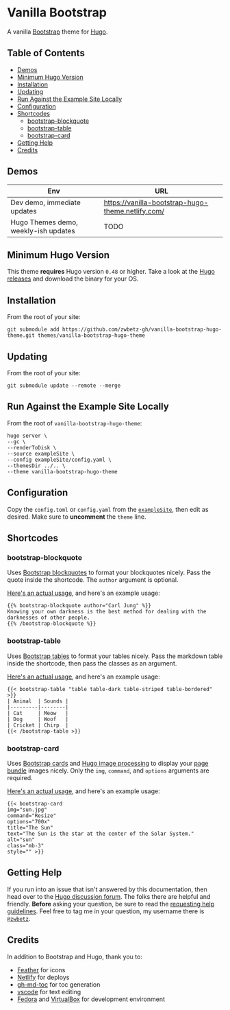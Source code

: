 # Vanilla Bootstrap

A vanilla [Bootstrap](https://getbootstrap.com/) theme for [Hugo](https://gohugo.io/). 

## Table of Contents

* [Demos](#demos)
* [Minimum Hugo Version](#minimum-hugo-version)
* [Installation](#installation)
* [Updating](#updating)
* [Run Against the Example Site Locally](#run-against-the-example-site-locally)
* [Configuration](#configuration)
* [Shortcodes](#shortcodes)
    * [bootstrap-blockquote](#bootstrap-blockquote)
    * [bootstrap-table](#bootstrap-table)
    * [bootstrap-card](#bootstrap-card)
* [Getting Help](#getting-help)
* [Credits](#credits)

## Demos

| Env | URL |
| --- | --- |
| Dev demo, immediate updates | https://vanilla-bootstrap-hugo-theme.netlify.com/ |
| Hugo Themes demo, weekly-ish updates | TODO | 

## Minimum Hugo Version

This theme **requires** Hugo version `0.48` or higher. Take a look at the [Hugo releases](https://github.com/gohugoio/hugo/releases) and download the binary for your OS.

## Installation

From the root of your site:

```
git submodule add https://github.com/zwbetz-gh/vanilla-bootstrap-hugo-theme.git themes/vanilla-bootstrap-hugo-theme
```

## Updating

From the root of your site:

```
git submodule update --remote --merge
```

## Run Against the Example Site Locally

From the root of `vanilla-bootstrap-hugo-theme`:

```
hugo server \
--gc \
--renderToDisk \
--source exampleSite \
--config exampleSite/config.yaml \
--themesDir ../.. \
--theme vanilla-bootstrap-hugo-theme
```

## Configuration

Copy the `config.toml` or `config.yaml` from the [`exampleSite`](https://github.com/zwbetz-gh/vanilla-bootstrap-hugo-theme/tree/master/exampleSite), then edit as desired. Make sure to **uncomment** the `theme` line. 

## Shortcodes

### bootstrap-blockquote

Uses [Bootstrap blockquotes](https://getbootstrap.com/docs/4.1/content/typography/#blockquotes) to format your blockquotes nicely. Pass the quote inside the shortcode. The `author` argument is optional. 

[Here's an actual usage](https://raw.githubusercontent.com/zwbetz-gh/vanilla-bootstrap-hugo-theme/master/exampleSite/content/post/quotes-by-carl-jung.md), and here's an example usage:

```
{{% bootstrap-blockquote author="Carl Jung" %}}
Knowing your own darkness is the best method for dealing with the darknesses of other people.
{{% /bootstrap-blockquote %}}
```

### bootstrap-table

Uses [Bootstrap tables](https://getbootstrap.com/docs/4.1/content/tables/) to format your tables nicely. Pass the markdown table inside the shortcode, then pass the classes as an argument. 

[Here's an actual usage](https://raw.githubusercontent.com/zwbetz-gh/vanilla-bootstrap-hugo-theme/master/exampleSite/content/post/style-a-markdown-table-with-bootstrap-classes-in-hugo.md), and here's an example usage:

```
{{< bootstrap-table "table table-dark table-striped table-bordered" >}}
| Animal  | Sounds |
|---------|--------|
| Cat     | Meow   |
| Dog     | Woof   |
| Cricket | Chirp  |
{{< /bootstrap-table >}}
```

### bootstrap-card

Uses [Bootstrap cards](https://getbootstrap.com/docs/4.1/components/card/) and [Hugo image processing](https://gohugo.io/content-management/image-processing/#readout) to display your [page bundle](https://gohugo.io/content-management/page-bundles/) images nicely. Only the `img`, `command`, and `options` arguments are required. 

[Here's an actual usage](https://raw.githubusercontent.com/zwbetz-gh/vanilla-bootstrap-hugo-theme/master/exampleSite/content/post/nasa-images/index.md), and here's an example usage: 

```
{{< bootstrap-card 
img="sun.jpg" 
command="Resize" 
options="700x" 
title="The Sun"
text="The Sun is the star at the center of the Solar System."
alt="sun" 
class="mb-3" 
style="" >}}
```

## Getting Help

If you run into an issue that isn't answered by this documentation, then head over to the [Hugo discussion forum](https://discourse.gohugo.io/). The folks there are helpful and friendly. **Before** asking your question, be sure to read the [requesting help guidelines](https://discourse.gohugo.io/t/requesting-help/9132). Feel free to tag me in your question, my username there is [`@zwbetz`](https://discourse.gohugo.io/u/zwbetz/summary).

## Credits

In addition to Bootstrap and Hugo, thank you to:

* [Feather](https://feathericons.com/) for icons
* [Netlify](https://www.netlify.com/) for deploys
* [gh-md-toc](https://github.com/ekalinin/github-markdown-toc) for toc generation
* [vscode](https://code.visualstudio.com/) for text editing
* [Fedora](https://getfedora.org/) and [VirtualBox](https://www.virtualbox.org/) for development environment
